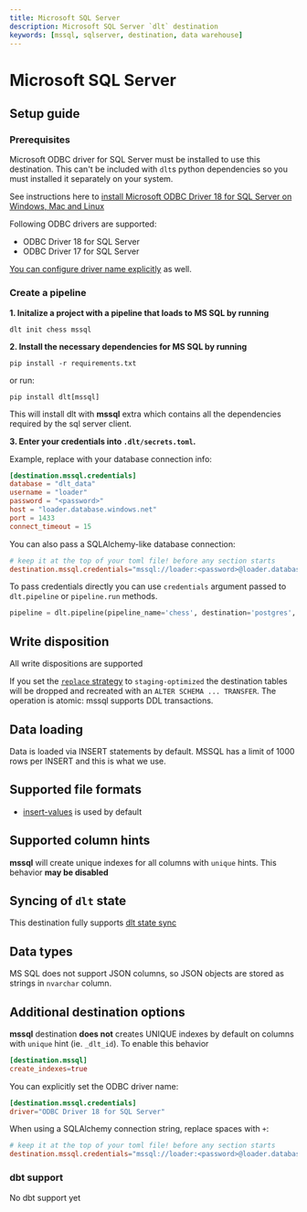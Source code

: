 ```yaml
---
title: Microsoft SQL Server
description: Microsoft SQL Server `dlt` destination
keywords: [mssql, sqlserver, destination, data warehouse]
---
```


# Microsoft SQL Server

## Setup guide

### Prerequisites

Microsoft ODBC driver for SQL Server must be installed to use this destination.
This can't be included with `dlt`s python dependencies so you must installed it separately on your system.

See instructions here to [install Microsoft ODBC Driver 18 for SQL Server on Windows, Mac and Linux](https://learn.microsoft.com/en-us/sql/connect/odbc/download-odbc-driver-for-sql-server?view=sql-server-ver16)

Following ODBC drivers are supported:
* ODBC Driver 18 for SQL Server
* ODBC Driver 17 for SQL Server

[You can configure driver name explicitly](#additional-destination-options) as well.

### Create a pipeline

**1. Initalize a project with a pipeline that loads to MS SQL by running**
```
dlt init chess mssql
```

**2. Install the necessary dependencies for MS SQL by running**
```
pip install -r requirements.txt
```
or run:
```
pip install dlt[mssql]
```
This will install dlt with **mssql** extra which contains all the dependencies required by the sql server client.

**3. Enter your credentials into `.dlt/secrets.toml`.**

Example, replace with your database connection info:
```toml
[destination.mssql.credentials]
database = "dlt_data"
username = "loader"
password = "<password>"
host = "loader.database.windows.net"
port = 1433
connect_timeout = 15
```

You can also pass a SQLAlchemy-like database connection:
```toml
# keep it at the top of your toml file! before any section starts
destination.mssql.credentials="mssql://loader:<password>@loader.database.windows.net/dlt_data?connect_timeout=15"
```

To pass credentials directly you can use `credentials` argument passed to `dlt.pipeline` or `pipeline.run` methods.
```python
pipeline = dlt.pipeline(pipeline_name='chess', destination='postgres', dataset_name='chess_data', credentials="mssql://loader:<password>@loader.database.windows.net/dlt_data?connect_timeout=15")
```

## Write disposition
All write dispositions are supported

If you set the [`replace` strategy](../../general-usage/full-loading.md) to `staging-optimized` the destination tables will be dropped and
recreated with an `ALTER SCHEMA ... TRANSFER`. The operation is atomic: mssql supports DDL transactions.

## Data loading
Data is loaded via INSERT statements by default. MSSQL has a limit of 1000 rows per INSERT and this is what we use.

## Supported file formats
* [insert-values](../file-formats/insert-format.md) is used by default

## Supported column hints
**mssql** will create unique indexes for all columns with `unique` hints. This behavior **may be disabled**

## Syncing of `dlt` state
This destination fully supports [dlt state sync](../../general-usage/state#syncing-state-with-destination)

## Data types
MS SQL does not support JSON columns, so JSON objects are stored as strings in `nvarchar` column.

## Additional destination options
**mssql** destination **does not** creates UNIQUE indexes by default on columns with `unique` hint (ie. `_dlt_id`). To enable this behavior
```toml
[destination.mssql]
create_indexes=true
```

You can explicitly set the ODBC driver name:
```toml
[destination.mssql.credentials]
driver="ODBC Driver 18 for SQL Server"
```

When using a SQLAlchemy connection string, replace spaces with `+`:

```toml
# keep it at the top of your toml file! before any section starts
destination.mssql.credentials="mssql://loader:<password>@loader.database.windows.net/dlt_data?driver=ODBC+Driver+18+for+SQL+Server"
```

### dbt support
No dbt support yet

